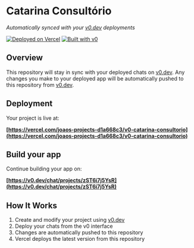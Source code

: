 # Catarina Consultório

*Automatically synced with your [v0.dev](https://v0.dev) deployments*

[![Deployed on Vercel](https://img.shields.io/badge/Deployed%20on-Vercel-black?style=for-the-badge&logo=vercel)](https://vercel.com/joaos-projects-d1a668c3/v0-catarina-consultorio)
[![Built with v0](https://img.shields.io/badge/Built%20with-v0.dev-black?style=for-the-badge)](https://v0.dev/chat/projects/zST6i7j5YsR)

## Overview

This repository will stay in sync with your deployed chats on [v0.dev](https://v0.dev).
Any changes you make to your deployed app will be automatically pushed to this repository from [v0.dev](https://v0.dev).

## Deployment

Your project is live at:

**[https://vercel.com/joaos-projects-d1a668c3/v0-catarina-consultorio](https://vercel.com/joaos-projects-d1a668c3/v0-catarina-consultorio)**

## Build your app

Continue building your app on:

**[https://v0.dev/chat/projects/zST6i7j5YsR](https://v0.dev/chat/projects/zST6i7j5YsR)**

## How It Works

1. Create and modify your project using [v0.dev](https://v0.dev)
2. Deploy your chats from the v0 interface
3. Changes are automatically pushed to this repository
4. Vercel deploys the latest version from this repository
